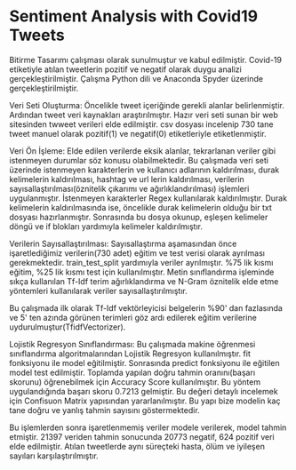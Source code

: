 # Sentiment Analysis with Covid19 Tweets
Bitirme Tasarımı çalışması olarak sunulmuştur ve kabul edilmiştir. 
Covid-19 etiketiyle atılan tweetlerin pozitif ve negatif olarak duygu analizi gerçekleştirilmiştir. Çalışma Python dili ve Anaconda Spyder üzerinde gerçekleştirilmiştir.

Veri Seti Oluşturma:
Öncelikle tweet içeriğinde gerekli alanlar belirlenmiştir. Ardından tweet veri kaynakları araştırılmıştır. Hazır veri seti sunan bir web sitesinden twweet verileri elde edilmiştir. csv dosyası incelenip 730 tane tweet manuel olarak pozitif(1) ve negatif(0) etiketleriyle etiketlenmiştir.

Veri Ön İşleme:
Elde edilen verilerde eksik alanlar, tekrarlanan veriler gibi istenmeyen durumlar söz konusu olabilmektedir. Bu çalışmada veri seti üzerinde istenmeyen karakterlerin ve kullanıcı adlarının kaldırılması, durak kelimelerin kaldırılması, hashtag ve url lerin kaldırılması, verilerin sayısallaştırılması(öznitelik çıkarımı ve ağırlıklandırılması) işlemleri uygulanmıştır.
İstenmeyen karakterler Regex kullanılarak kaldırılmıştır. Durak kelimelerin kaldırılmasında ise, öncelikle durak kelimelerin olduğu bir txt dosyası hazırlanmıştır. Sonrasında bu dosya okunup, eşleşen kelimeler döngü ve if blokları yardımıyla kelimeler kaldırılmıştır. 

Verilerin Sayısallaştırılması:
Sayısallaştırma aşamasından önce işaretlediğimiz verilerin(730 adet) eğitim ve test verisi olarak ayrılması gerekmektedir. train_test_split yardımıyla veriler ayrılmıştır. %75 lik kısmı eğitim, %25 lik kısmı test için kullanılmıştır. 
Metin sınıflandırma işleminde sıkça kullanılan Tf-Idf terim ağırlıklandırma ve N-Gram öznitelik elde etme yöntemleri kullanılarak veriler sayısallaştırılmıştır.  

Bu çalışmada ilk olarak Tf-Idf vektörleyicisi belgelerin %90' dan fazlasında ve 5' ten azında görünen terimleri göz ardı edilerek eğitim verilerine uydurulmuştur(TfidfVectorizer).

Lojistik Regresyon Sınıflandırması:
Bu çalışmada makine öğrenmesi sınıflandırma algoritmalarından Lojistik Regresyon kullanılmıştır. fit fonksiyonu ile model eğitilmiştir. Sonrasında predict fonksiyonu ile eğitilen model test edilmiştir. 
Toplamda yapılan doğru tahmin oranını(başarı skorunu) öğrenebilmek için Accuracy Score kullanılmıştır. Bu yöntem uygulandığında başarı skoru 0.7213 gelmiştir. Bu değeri detaylı incelemek için Confisuon Matrix yapısından yararlanılmıştır. Bu yapı bize modelin kaç tane doğru ve yanlış tahmin sayısını göstermektedir. 

Bu işlemlerden sonra işaretlenmemiş veriler modele verilerek, model tahmin etmiştir. 21397 veriden tahmin sonucunda 20773 negatif, 624 pozitif veri elde edilmiştir. Atılan tweetlerde aynı süreçteki hasta, ölüm ve iyileşen sayıları karşılaştırılmıştır.  

